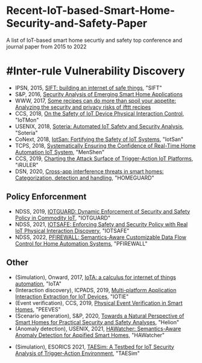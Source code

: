 # Recent-IoT-based-Smart-Home-Security-and-Safety-Paper
A list of IoT-based smart home securtiy and safety top conference and journal paper from 2015 to 2022

# #Inter-rule Vulnerability Discovery
+ IPSN,	2015, [SIFT: building an internet of safe things](http://www.fengzhao.com/pubs/SIFT_ipsn15.pdf), "SIFT"
+ S&P, 2016, [Security Analysis of Emerging Smart Home Applications](http://iotsecurity.engin.umich.edu/wp-content/uploads/sites/396/2018/06/smartthings_sp16.pdf)
+ WWW, 2017, [Some recipes can do more than spoil your appetite: Analyzing the security and privacy risks of ifttt recipes](https://dl.acm.org/doi/pdf/10.1145/3038912.3052709)
+ CCS, 2018, [On the Safety of IoT Device Physical Interaction Control](https://cse.buffalo.edu/~hongxinh/papers/CCS2018A.pdf),	"IoTMon"
+ USENIX,	2018,	[Soteria: Automated IoT Safety and Security Analysis](https://www.usenix.org/system/files/conference/atc18/atc18-celik.pdf),	"Soteria"
+ CoNext,	2018,	[IotSan: Fortifying the Safety of IoT Systems](http://www.cs.ucr.edu/~zhiyunq/pub/conext18_iotsan.pdf),	"IotSan"
+ TCPS,	2018,	[Systematically Ensuring the Confidence of Real-Time Home Automation IoT System](http://www.ece.stonybrook.edu/~slin/Publications/menshen.pdf),	"MenShen"
+ CCS, 2019, [Charting the Attack Surface of Trigger-Action IoT Platforms](http://seclab.illinois.edu/wp-content/uploads/2021/05/wang2019charting.pdf), "iRULER"
+ DSN, 2020, [Cross-app interference threats in smart homes: Categorization, detection and handling](https://arxiv.org/pdf/1808.02125.pdf), "HOMEGUARD"


## Policy Enforcenment
+ NDSS,	2019,	[IOTGUARD: Dynamic Enforcement of Security and Safety Policy in Commodity IoT](https://www.ndss-symposium.org/wp-content/uploads/2019/02/ndss2019_07A-1_Celik_paper.pdf),	"IOTGUARD"
+ NDSS,	2021,	[IOTSAFE: Enforcing Safety and Security Policy with Real IoT Physical Interaction Discovery](https://www.ndss-symposium.org/wp-content/uploads/ndss2021_5A-2_24368_paper.pdf),	"IOTSAFE"
+ NDSS,	2022,	[PFIREWALL: Semantics-Aware Customizable Data Flow Control for Home Automation Systems](https://www.ndss-symposium.org/wp-content/uploads/ndss2021_5A-3_24464_paper.pdf), "PFIREWALL"	


## Other
+ (Simulation), Onward, 2017, [IoTA: a calculus for internet of things automation](https://manu.sridharan.net/files/Onward17Iota.pdf),	"IoTA"	
+ (Interaction discovery), ICPADS,	2019,	[Multi-platform Application Interaction Extraction for IoT Devices](https://ieeexplore.ieee.org/abstract/document/8975726),	"IOTIE"	
+ (Event verification), CCS, 2019, [Physical Event Verification in Smart Homes](https://beerkay.github.io/cs590S20/content/papers/birnbach.pdf), "PEEVES"
+ (Scenario generation), S&P, 2020,	[Towards a Natural Perspective of Smart Homes for Practical Security and Safety Analyses](https://ieeexplore.ieee.org/abstract/document/9152773), "Helion"
+ (Anomaly detection), USENIX, 2021, [HAWatcher: Semantics-Aware Anomaly Detection for Appified Smart Homes](https://www.usenix.org/system/files/sec21summer_fu.pdf), "HAWatcher"
* (Simulation), ESORICS 2021, [TAESim: A Testbed for IoT Security Analysis of Trigger-Action Environment](https://link.springer.com/chapter/10.1007/978-3-030-95484-0_14), "TAESim"
